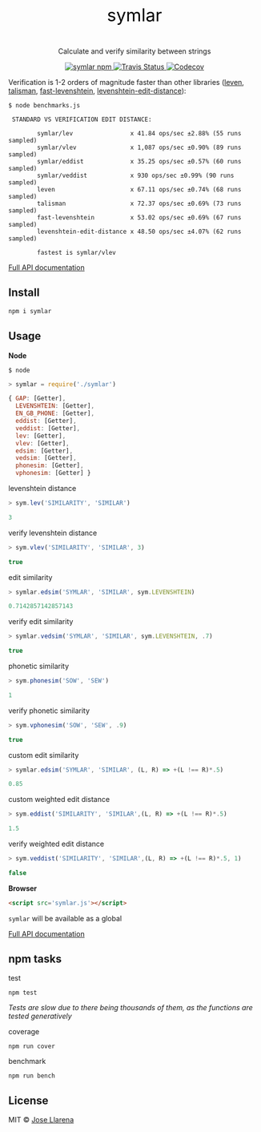 
<svg xmlns="http://www.w3.org/2000/svg" width="300" height="100"  style="display: block; margin: auto;">
  <text x="150" y="50"  text-anchor="middle" alignment-baseline="central" font-size="35">
    symlar
  </text>
</svg>
<p align="center">Calculate and verify similarity between strings</p>

<p align="center">
<a href="https://www.npmjs.com/package/symlar">
<img alt="symlar npm" src="https://img.shields.io/npm/v/npm.svg">
</a>

<a href="https://travis-ci.org/JoseLlarena/symlarjs">
<img alt="Travis Status" src="https://travis-ci.org/JoseLlarena/symlarjs.svg?branch=master">
</a>

<a href="https://codecov.io/gh/JoseLlarena/symlarjs">
  <img src="https://codecov.io/gh/JoseLlarena/symlarjs/branch/master/graph/badge.svg" alt="Codecov" />
</a>
<p>



Verification is 1-2 orders of magnitude faster than other libraries ([leven](https://github.com/sindresorhus/leven), [talisman](https://github.com/Yomguithereal/talisman), [fast-levenshtein](https://github.com/hiddentao/fast-levenshtein), [levenshtein-edit-distance](https://github.com/wooorm/levenshtein-edit-distance)):
```shell
$ node benchmarks.js

 STANDARD VS VERIFICATION EDIT DISTANCE:

        symlar/lev                x 41.84 ops/sec ±2.88% (55 runs sampled)
        symlar/vlev               x 1,087 ops/sec ±0.90% (89 runs sampled)
        symlar/eddist             x 35.25 ops/sec ±0.57% (60 runs sampled)
        symlar/veddist            x 930 ops/sec ±0.99% (90 runs sampled)
        leven                     x 67.11 ops/sec ±0.74% (68 runs sampled)
        talisman                  x 72.37 ops/sec ±0.69% (73 runs sampled)
        fast-levenshtein          x 53.02 ops/sec ±0.69% (67 runs sampled)
        levenshtein-edit-distance x 48.50 ops/sec ±4.07% (62 runs sampled)

        fastest is symlar/vlev
```





[Full API documentation](https://josellarena.github.io/symlarjs/global.html)


## Install

```js
npm i symlar
```

## Usage

__Node__

```shell
$ node
```
```js
> symlar = require('./symlar')

{ GAP: [Getter],
  LEVENSHTEIN: [Getter],
  EN_GB_PHONE: [Getter],
  eddist: [Getter],
  veddist: [Getter],
  lev: [Getter],
  vlev: [Getter],
  edsim: [Getter],
  vedsim: [Getter],
  phonesim: [Getter],
  vphonesim: [Getter] }
```



levenshtein distance

```js
> sym.lev('SIMILARITY', 'SIMILAR')

3
```

verify levenshtein distance

```js
> sym.vlev('SIMILARITY', 'SIMILAR', 3)

true
```

edit similarity

```js
> symlar.edsim('SYMLAR', 'SIMILAR', sym.LEVENSHTEIN)

0.7142857142857143
```

verify edit similarity

```js
> symlar.vedsim('SYMLAR', 'SIMILAR', sym.LEVENSHTEIN, .7)

true
```
 
phonetic similarity

```js
> sym.phonesim('SOW', 'SEW')

1
```

verify phonetic similarity
```js
> sym.vphonesim('SOW', 'SEW', .9)

true
```

custom edit similarity

```js
> symlar.edsim('SYMLAR', 'SIMILAR', (L, R) => +(L !== R)*.5)

0.85
```

custom weighted edit distance

```js
> sym.eddist('SIMILARITY', 'SIMILAR',(L, R) => +(L !== R)*.5)

1.5
```

verify weighted edit distance

```js
> sym.veddist('SIMILARITY', 'SIMILAR',(L, R) => +(L !== R)*.5, 1)

false
```

__Browser__

```html
<script src='symlar.js'></script>
```
`symlar` will be available as a global


[Full API documentation](https://josellarena.github.io/symlarjs/global.html)

## npm tasks

test
```shell
npm test
```
_Tests are slow due to there being thousands of them, as the functions are tested generatively_

coverage
```shell
npm run cover
```

benchmark
```shell
npm run bench
```

## License

MIT © [Jose Llarena](https://www.npmjs.com/~josellarena)